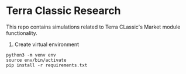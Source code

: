# Terra Classic Research

 This repo contains simulations related to Terra CLassic's Market module functionality. 


1. Create virtual environment 

```
python3 -m venv env
source env/bin/activate
pip install -r requirements.txt
```



